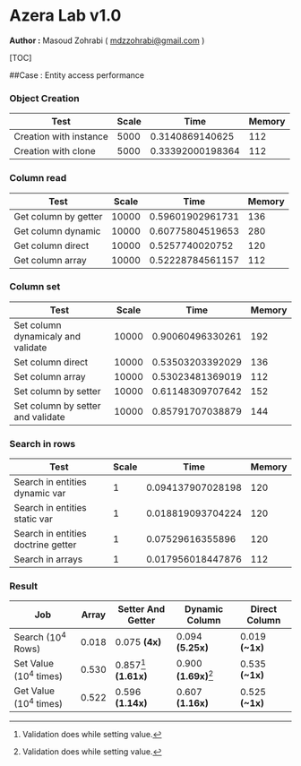 # Azera Lab v1.0

**Author :** Masoud Zohrabi ( <mdzzohrabi@gmail.com> )

[TOC]

##Case : Entity access performance

### Object Creation
Test                | Scale |       Time        | Memory
----------------|-------------|-------------|--------------------
Creation with instance       | 5000  |  0.3140869140625  |  112   
Creation with clone         | 5000  | 0.33392000198364  |  112   

### Column read
Test                | Scale |       Time        | Memory
----------------|-------------|-------------|--------------------
Get column by getter        | 10000 | 0.59601902961731  |  136   
Get column dynamic         | 10000 | 0.60775804519653  |  280   
Get column direct          | 10000 |  0.5257740020752  |  120   
Get column array          | 10000 | 0.52228784561157  |  112   

### Column set
Test                | Scale |       Time        | Memory
----------------|-------------|-------------|--------------------
Set column dynamicaly and validate | 10000 | 0.90060496330261  |  192   
Set column direct          | 10000 | 0.53503203392029  |  136   
Set column array          | 10000 | 0.53023481369019  |  112   
Set column by setter        | 10000 | 0.61148309707642  |  152   
Set column by setter and validate  | 10000 | 0.85791707038879  |  144   

### Search in rows
Test                | Scale |       Time        | Memory
----------------|-------------|-------------|--------------------
Search in entities dynamic var   |   1   | 0.094137907028198 |  120   
Search in entities static var    |   1   | 0.018819093704224 |  120  
Search in entities doctrine getter |   1   | 0.07529616355896  |  120   
Search in arrays          |   1   | 0.017956018447876 |  112   

### Result
Job | Array | Setter And Getter | Dynamic Column | Direct Column
----|-------|-------------------|----------------|----------------
Search ($10^4$ Rows) | 0.018 | 0.075 **(4x)** | 0.094 **(5.25x)** | 0.019 **(~1x)**
Set Value ($10^4$ times) | 0.530 | 0.857[^set_value] **(1.61x)** | 0.900 **(1.69x)**[^set_value] | 0.535 **(~1x)**
Get Value ($10^4$ times) | 0.522 | 0.596 **(1.14x)** | 0.607 **(1.16x)** | 0.525 **(~1x)**

[^set_value]: Validation does while setting value.